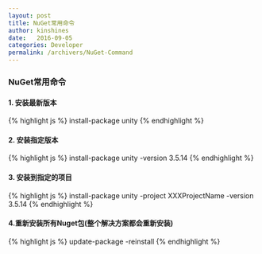 ```yaml
---
layout: post
title: NuGet常用命令
author: kinshines
date:   2016-09-05
categories: Developer
permalink: /archivers/NuGet-Command
---
```


### NuGet常用命令

#### 1. 安装最新版本
{% highlight js %}
install-package unity
{% endhighlight %}

#### 2. 安装指定版本
{% highlight js %}
install-package unity -version 3.5.14
{% endhighlight %}

#### 3. 安装到指定的项目
{% highlight js %}
install-package unity -project XXXProjectName -version 3.5.14
{% endhighlight %}

#### 4.重新安装所有Nuget包(整个解决方案都会重新安装)
{% highlight js %}
update-package -reinstall
{% endhighlight %}
